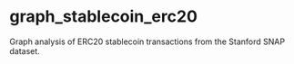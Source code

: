 # graph_stablecoin_erc20
Graph analysis of ERC20 stablecoin transactions from the Stanford SNAP dataset.
